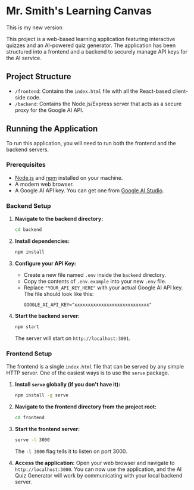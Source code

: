 # Mr. Smith's Learning Canvas
This is my new version

This project is a web-based learning application featuring interactive quizzes and an AI-powered quiz generator. The application has been structured into a frontend and a backend to securely manage API keys for the AI service.

## Project Structure

-   `/frontend`: Contains the `index.html` file with all the React-based client-side code.
-   `/backend`: Contains the Node.js/Express server that acts as a secure proxy for the Google AI API.

## Running the Application

To run this application, you will need to run both the frontend and the backend servers.

### Prerequisites

-   [Node.js](https://nodejs.org/) and [npm](https://www.npmjs.com/) installed on your machine.
-   A modern web browser.
-   A Google AI API key. You can get one from [Google AI Studio](https://aistudio.google.com/app/apikey).

### Backend Setup

1.  **Navigate to the backend directory:**
    ```bash
    cd backend
    ```

2.  **Install dependencies:**
    ```bash
    npm install
    ```

3.  **Configure your API Key:**
    -   Create a new file named `.env` inside the `backend` directory.
    -   Copy the contents of `.env.example` into your new `.env` file.
    -   Replace `"YOUR_API_KEY_HERE"` with your actual Google AI API key. The file should look like this:
        ```
        GOOGLE_AI_API_KEY="xxxxxxxxxxxxxxxxxxxxxxxxxxxx"
        ```

4.  **Start the backend server:**
    ```bash
    npm start
    ```
    The server will start on `http://localhost:3001`.

### Frontend Setup

The frontend is a single `index.html` file that can be served by any simple HTTP server. One of the easiest ways is to use the `serve` package.

1.  **Install `serve` globally (if you don't have it):**
    ```bash
    npm install -g serve
    ```

2.  **Navigate to the frontend directory from the project root:**
    ```bash
    cd frontend
    ```

3.  **Start the frontend server:**
    ```bash
    serve -l 3000
    ```
    The `-l 3000` flag tells it to listen on port 3000.

4.  **Access the application:**
    Open your web browser and navigate to `http://localhost:3000`. You can now use the application, and the AI Quiz Generator will work by communicating with your local backend server.
